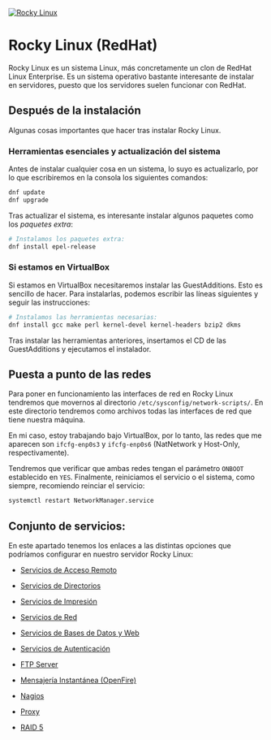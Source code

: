 [![Rocky Linux](https://img.shields.io/badge/Rocky%20Linux-35BF5C?style=for-the-badge&logo=redhat&logoColor=white)](RockyLinux.md)

# Rocky Linux (RedHat)

Rocky Linux es un sistema Linux, más concretamente un clon de RedHat Linux Enterprise. Es un sistema operativo bastante interesante de instalar en servidores, puesto que los servidores suelen funcionar con RedHat.

## Después de la instalación

Algunas cosas importantes que hacer tras instalar Rocky Linux.

### Herramientas esenciales y actualización del sistema

Antes de instalar cualquier cosa en un sistema, lo suyo es actualizarlo, por lo que escribiremos en la consola los siguientes comandos:

```bash
dnf update
dnf upgrade
```

Tras actualizar el sistema, es interesante instalar algunos paquetes como los _paquetes extra_:

```bash
# Instalamos los paquetes extra:
dnf install epel-release
```

### Si estamos en VirtualBox

Si estamos en VirtualBox necesitaremos instalar las GuestAdditions. Esto es sencillo de hacer. Para instalarlas, podemos escribir las líneas siguientes y seguir las instrucciones:

```bash
# Instalamos las herramientas necesarias:
dnf install gcc make perl kernel-devel kernel-headers bzip2 dkms
```

Tras instalar las herramientas anteriores, insertamos el CD de las GuestAdditions y ejecutamos el instalador.

## Puesta a punto de las redes

Para poner en funcionamiento las interfaces de red en Rocky Linux tendremos que movernos al directorio ```/etc/sysconfig/network-scripts/```. En este directorio tendremos como archivos todas las interfaces de red que tiene nuestra máquina.

En mi caso, estoy trabajando bajo VirtualBox, por lo tanto, las redes que me aparecen son ```ifcfg-enp0s3``` y ```ifcfg-enp0s6``` (NatNetwork y Host-Only, respectivamente).

Tendremos que verificar que ambas redes tengan el parámetro ```ONBOOT``` establecido en ```YES```. Finalmente, reiniciamos el servicio o el sistema, como siempre, recomiendo reinciar el servicio: 

```bash
systemctl restart NetworkManager.service
```

## Conjunto de servicios:

En este apartado tenemos los enlaces a las distintas opciones que podríamos configurar en nuestro servidor Rocky Linux:

- [Servicios de Acceso Remoto](RemoteServices.md)
- [Servicios de Directorios](DirectoryServices.md)
- [Servicios de Impresión](PrintServices.md)
- [Servicios de Red](NetworkingServices.md)
- [Servicios de Bases de Datos y Web](WebAndDatabaseServices.md)
- [Servicios de Autenticación](AuthenticationServices.md)

- [FTP Server](rocky_ftp.md)
- [Mensajería Instantánea (OpenFire)](rocky_mens_inst.md)
- [Nagios](rocky_nagios.md)
- [Proxy](rocky_proxy.md)
- [RAID 5](rocky_raid5.md)

